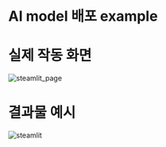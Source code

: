# AI model 배포 example

# 실제 작동 화면

![steamlit_page](https://user-images.githubusercontent.com/122433920/234831695-d4150df3-ffdd-4329-acf2-a85240fd25d6.png)

# 결과물 예시

![steamlit](https://user-images.githubusercontent.com/122433920/234831238-3f5eb95d-9bce-4950-9ef2-bdef8468ea8d.png)
